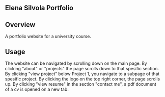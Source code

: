 ## Elena Silvola Portfolio

## Overview
A portfolio website for a university course.

## Usage
The website can be navigated by scrolling down on the main page. 
By clicking "about" or "projects" the page scrolls down to that spesific section. 
By clicking "view project" below Project 1, you navigate to a subpage of that spesific project. 
By clicking the logo on the top right corner, the page scrolls up.
By clicking "view resume" in the section "contact me", a pdf document of a cv is opened on a new tab.
